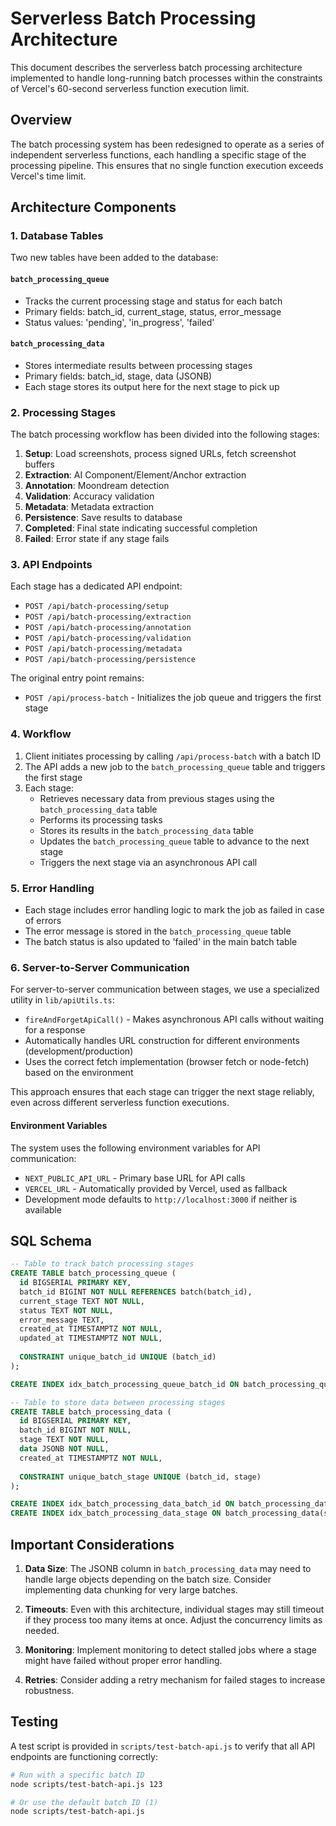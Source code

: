 # Serverless Batch Processing Architecture

This document describes the serverless batch processing architecture implemented to handle long-running batch processes within the constraints of Vercel's 60-second serverless function execution limit.

## Overview

The batch processing system has been redesigned to operate as a series of independent serverless functions, each handling a specific stage of the processing pipeline. This ensures that no single function execution exceeds Vercel's time limit.

## Architecture Components

### 1. Database Tables

Two new tables have been added to the database:

#### `batch_processing_queue`
- Tracks the current processing stage and status for each batch
- Primary fields: batch_id, current_stage, status, error_message
- Status values: 'pending', 'in_progress', 'failed'

#### `batch_processing_data`
- Stores intermediate results between processing stages
- Primary fields: batch_id, stage, data (JSONB)
- Each stage stores its output here for the next stage to pick up

### 2. Processing Stages

The batch processing workflow has been divided into the following stages:

1. **Setup**: Load screenshots, process signed URLs, fetch screenshot buffers
2. **Extraction**: AI Component/Element/Anchor extraction
3. **Annotation**: Moondream detection
4. **Validation**: Accuracy validation
5. **Metadata**: Metadata extraction
6. **Persistence**: Save results to database
7. **Completed**: Final state indicating successful completion
8. **Failed**: Error state if any stage fails

### 3. API Endpoints

Each stage has a dedicated API endpoint:

- `POST /api/batch-processing/setup`
- `POST /api/batch-processing/extraction`
- `POST /api/batch-processing/annotation`
- `POST /api/batch-processing/validation`
- `POST /api/batch-processing/metadata`
- `POST /api/batch-processing/persistence`

The original entry point remains:
- `POST /api/process-batch` - Initializes the job queue and triggers the first stage

### 4. Workflow

1. Client initiates processing by calling `/api/process-batch` with a batch ID
2. The API adds a new job to the `batch_processing_queue` table and triggers the first stage
3. Each stage:
   - Retrieves necessary data from previous stages using the `batch_processing_data` table
   - Performs its processing tasks
   - Stores its results in the `batch_processing_data` table
   - Updates the `batch_processing_queue` table to advance to the next stage
   - Triggers the next stage via an asynchronous API call

### 5. Error Handling

- Each stage includes error handling logic to mark the job as failed in case of errors
- The error message is stored in the `batch_processing_queue` table
- The batch status is also updated to 'failed' in the main batch table

### 6. Server-to-Server Communication

For server-to-server communication between stages, we use a specialized utility in `lib/apiUtils.ts`:

- `fireAndForgetApiCall()` - Makes asynchronous API calls without waiting for a response
- Automatically handles URL construction for different environments (development/production)
- Uses the correct fetch implementation (browser fetch or node-fetch) based on the environment

This approach ensures that each stage can trigger the next stage reliably, even across different serverless function executions.

#### Environment Variables

The system uses the following environment variables for API communication:

- `NEXT_PUBLIC_API_URL` - Primary base URL for API calls
- `VERCEL_URL` - Automatically provided by Vercel, used as fallback
- Development mode defaults to `http://localhost:3000` if neither is available

## SQL Schema

```sql
-- Table to track batch processing stages
CREATE TABLE batch_processing_queue (
  id BIGSERIAL PRIMARY KEY,
  batch_id BIGINT NOT NULL REFERENCES batch(batch_id),
  current_stage TEXT NOT NULL,
  status TEXT NOT NULL,
  error_message TEXT,
  created_at TIMESTAMPTZ NOT NULL,
  updated_at TIMESTAMPTZ NOT NULL,
  
  CONSTRAINT unique_batch_id UNIQUE (batch_id)
);

CREATE INDEX idx_batch_processing_queue_batch_id ON batch_processing_queue(batch_id);

-- Table to store data between processing stages
CREATE TABLE batch_processing_data (
  id BIGSERIAL PRIMARY KEY,
  batch_id BIGINT NOT NULL,
  stage TEXT NOT NULL,
  data JSONB NOT NULL,
  created_at TIMESTAMPTZ NOT NULL,
  
  CONSTRAINT unique_batch_stage UNIQUE (batch_id, stage)
);

CREATE INDEX idx_batch_processing_data_batch_id ON batch_processing_data(batch_id);
CREATE INDEX idx_batch_processing_data_stage ON batch_processing_data(stage);
```

## Important Considerations

1. **Data Size**: The JSONB column in `batch_processing_data` may need to handle large objects depending on the batch size. Consider implementing data chunking for very large batches.

2. **Timeouts**: Even with this architecture, individual stages may still timeout if they process too many items at once. Adjust the concurrency limits as needed.

3. **Monitoring**: Implement monitoring to detect stalled jobs where a stage might have failed without proper error handling.

4. **Retries**: Consider adding a retry mechanism for failed stages to increase robustness.

## Testing

A test script is provided in `scripts/test-batch-api.js` to verify that all API endpoints are functioning correctly:

```bash
# Run with a specific batch ID
node scripts/test-batch-api.js 123

# Or use the default batch ID (1)
node scripts/test-batch-api.js
``` 